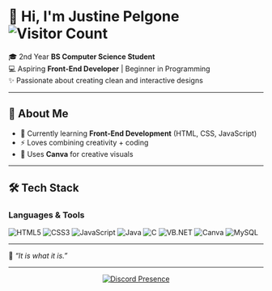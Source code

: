 <!-- Banner -->
# 👋 Hi, I'm Justine Pelgone ![Visitor Count](https://komarev.com/ghpvc/?username=JustinePelgone&label=Profile%20Views&color=0e75b6&style=flat)

🎓 2nd Year **BS Computer Science Student**  
💻 Aspiring **Front-End Developer** | Beginner in Programming  
✨ Passionate about creating clean and interactive designs  

---

## 🚀 About Me  
- 🌱 Currently learning **Front-End Development** (HTML, CSS, JavaScript)  
- ⚡ Loves combining creativity + coding
- 🎨 Uses **Canva** for creative visuals
---

## 🛠️ Tech Stack  
### Languages & Tools  
![HTML5](https://img.shields.io/badge/HTML5-E34F26?style=for-the-badge&logo=html5&logoColor=white)  ![CSS3](https://img.shields.io/badge/CSS3-1572B6?style=for-the-badge&logo=css3&logoColor=white)  ![JavaScript](https://img.shields.io/badge/JavaScript-F7DF1E?style=for-the-badge&logo=javascript&logoColor=black)  ![Java](https://img.shields.io/badge/Java-ED8B00?style=for-the-badge&logo=java&logoColor=white)  ![C](https://img.shields.io/badge/C-00599C?style=for-the-badge&logo=c&logoColor=white)  ![VB.NET](https://img.shields.io/badge/VB.NET-68217A?style=for-the-badge&logo=dotnet&logoColor=white) ![Canva](https://img.shields.io/badge/Canva-00C4CC?style=for-the-badge&logo=canva&logoColor=white) ![MySQL](https://img.shields.io/badge/MySQL-4479A1?style=for-the-badge&logo=mysql&logoColor=white)

---

💬 *“It is what it is.”*  

---

<div align="center">

[![Discord Presence](https://lanyard.cnrad.dev/api/829284615339900979?bg=37353E&borderRadius=10&hideDecoration=true&idleMessage=%F0%9F%8C%99%20Currently%20AFK%2C%20will%20be%20back%20soon...&theme=dark)](https://discord.com/users/829284615339900979)

</div>



